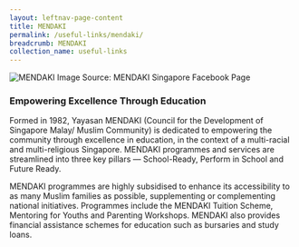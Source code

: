 ```yaml
---
layout: leftnav-page-content
title: MENDAKI
permalink: /useful-links/mendaki/
breadcrumb: MENDAKI
collection_name: useful-links
---
```


![MENDAKI](/images/mendaki.jpg)
<span class="caption">Image Source: MENDAKI Singapore Facebook Page</span>

### Empowering Excellence Through Education

Formed in 1982, Yayasan MENDAKI (Council for the Development of Singapore Malay/ Muslim Community) is dedicated
to empowering the community through excellence in education, in the context of a multi-racial and multi-religious
Singapore. MENDAKI programmes and services are streamlined into three key pillars — School-Ready, Perform in
School and Future Ready.

MENDAKI programmes are highly subsidised to enhance its accessibility to as many Muslim families as possible,
supplementing or complementing national initiatives. Programmes include the MENDAKI Tuition Scheme, Mentoring for
Youths and Parenting Workshops. MENDAKI also provides financial assistance schemes for education such as bursaries
and study loans.
